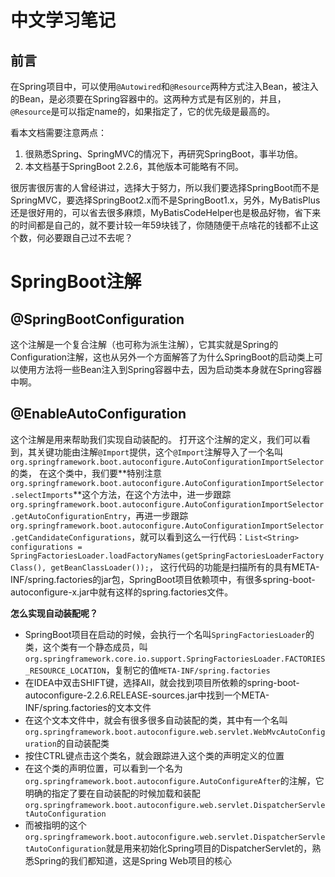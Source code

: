 # 中文学习笔记
## 前言
在Spring项目中，可以使用`@Autowired`和`@Resource`两种方式注入Bean，被注入的Bean，是必须要在Spring容器中的。这两种方式是有区别的，并且，`@Resource`是可以指定name的，如果指定了，它的优先级是最高的。

看本文档需要注意两点：
1. 很熟悉Spring、SpringMVC的情况下，再研究SpringBoot，事半功倍。
2. 本文档基于SpringBoot 2.2.6，其他版本可能略有不同。

很厉害很厉害的人曾经讲过，选择大于努力，所以我们要选择SpringBoot而不是SpringMVC，要选择SpringBoot2.x而不是SpringBoot1.x，另外，MyBatisPlus还是很好用的，可以省去很多麻烦，MyBatisCodeHelper也是极品好物，省下来的时间都是自己的，就不要计较一年59块钱了，你随随便干点啥花的钱都不止这个数，何必要跟自己过不去呢？

# SpringBoot注解
## @SpringBootConfiguration
这个注解是一个复合注解（也可称为派生注解），它其实就是Spring的Configuration注解，这也从另外一个方面解答了为什么SpringBoot的启动类上可以使用方法将一些Bean注入到Spring容器中去，因为启动类本身就在Spring容器中啊。

## @EnableAutoConfiguration
这个注解是用来帮助我们实现自动装配的。
打开这个注解的定义，我们可以看到，其关键功能由注解`@Import`提供，这个`@Import`注解导入了一个名叫`org.springframework.boot.autoconfigure.AutoConfigurationImportSelector`的类，
在这个类中，我们要**特别注意`org.springframework.boot.autoconfigure.AutoConfigurationImportSelector.selectImports`**这个方法，在这个方法中，进一步跟踪`org.springframework.boot.autoconfigure.AutoConfigurationImportSelector.getAutoConfigurationEntry`，再进一步跟踪`org.springframework.boot.autoconfigure.AutoConfigurationImportSelector.getCandidateConfigurations`，就可以看到这么一行代码：`List<String> configurations = SpringFactoriesLoader.loadFactoryNames(getSpringFactoriesLoaderFactoryClass(), getBeanClassLoader());`，
这行代码的功能是扫描所有的具有META-INF/spring.factories的jar包，SpringBoot项目依赖项中，有很多spring-boot-autoconfigure-x.jar中就有这样的spring.factories文件。


**怎么实现自动装配呢？**
- SpringBoot项目在启动的时候，会执行一个名叫`SpringFactoriesLoader`的类，这个类有一个静态成员，叫`org.springframework.core.io.support.SpringFactoriesLoader.FACTORIES_RESOURCE_LOCATION`，复制它的值`META-INF/spring.factories`
- 在IDEA中双击SHIFT键，选择All，就会找到项目所依赖的spring-boot-autoconfigure-2.2.6.RELEASE-sources.jar中找到一个META-INF/spring.factories的文本文件
- 在这个文本文件中，就会有很多很多自动装配的类，其中有一个名叫`org.springframework.boot.autoconfigure.web.servlet.WebMvcAutoConfiguration`的自动装配类
- 按住CTRL键点击这个类名，就会跟踪进入这个类的声明定义的位置
- 在这个类的声明位置，可以看到一个名为`org.springframework.boot.autoconfigure.AutoConfigureAfter`的注解，它明确的指定了要在自动装配的时候加载和装配`org.springframework.boot.autoconfigure.web.servlet.DispatcherServletAutoConfiguration`
- 而被指明的这个`org.springframework.boot.autoconfigure.web.servlet.DispatcherServletAutoConfiguration`就是用来初始化Spring项目的DispatcherServlet的，熟悉Spring的我们都知道，这是Spring Web项目的核心

